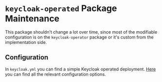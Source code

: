 # `keycloak-operated` Package Maintenance

This package shouldn't change a lot over time, since most of the
modifiable configuration is on the `keycloak-operator` package or
it's custom from the implementation side.

## Configuration

In `keycloak.yml` you can find a simple Keycloak operated deployment.
[Here](https://www.keycloak.org/operator/advanced-configuration) you can find
all the relevant configuration options.